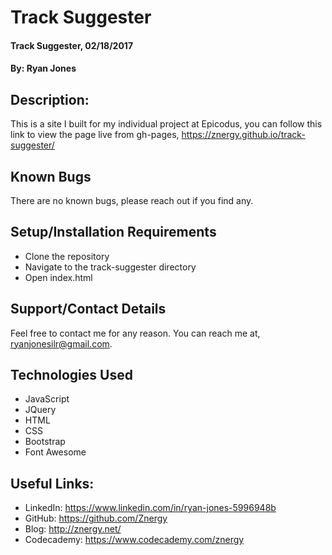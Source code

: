# Track Suggester

#### Track Suggester, 02/18/2017
#### By: Ryan Jones

## Description:
This is a site I built for my individual project at Epicodus, you can follow this link to view the page live from gh-pages, https://znergy.github.io/track-suggester/

## Known Bugs
There are no known bugs, please reach out if you find any.

## Setup/Installation Requirements
* Clone the repository
* Navigate to the track-suggester directory
* Open index.html

## Support/Contact Details
Feel free to contact me for any reason. You can reach me at, ryanjonesilr@gmail.com.

## Technologies Used
* JavaScript
* JQuery
* HTML
* CSS
* Bootstrap
* Font Awesome

## Useful Links:
* LinkedIn: https://www.linkedin.com/in/ryan-jones-5996948b
* GitHub: https://github.com/Znergy
* Blog: http://znergy.net/
* Codecademy: https://www.codecademy.com/znergy
